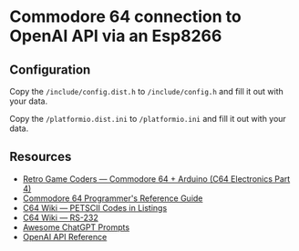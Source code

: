 # Commodore 64 connection to OpenAI API via an Esp8266

## Configuration

Copy the `/include/config.dist.h` to `/include/config.h` and fill it out with your data.

Copy the `/platformio.dist.ini` to `/platformio.ini` and fill it out with your data.

## Resources

- [Retro Game Coders — Commodore 64 + Arduino (C64 Electronics Part 4)](https://retrogamecoders.com/commodore-64-arduino/)
- [Commodore 64 Programmer's Reference Guide](https://archive.org/details/c64-programmer-ref/page/n377/mode/2up)
- [C64 Wiki — PETSCII Codes in Listings](https://www.c64-wiki.com/wiki/PETSCII_Codes_in_Listings)
- [C64 Wiki — RS-232](https://www.c64-wiki.com/wiki/RS-232)
- [Awesome ChatGPT Prompts](https://github.com/f/awesome-chatgpt-prompts)
- [OpenAI API Reference](https://platform.openai.com/docs/api-reference/chat/create)

